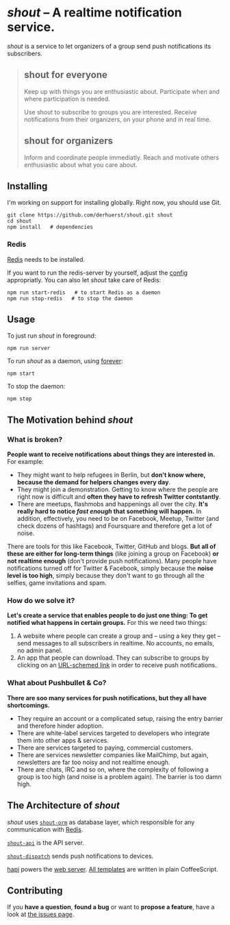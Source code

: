 # *shout* – A realtime notification service.

*shout* is a service to let organizers of a group send push notifications its subscribers.

> ## shout for everyone
>
> Keep up with things you are enthusiastic about. Participate when and where participation is needed.
>
> Use shout to subscribe to groups you are interested. Receive notifications from their organizers, on your phone and in real time.
>
> ## shout for organizers
>
> Inform and coordinate people immediatly. Reach and motivate others enthusiastic about what you care about.



## Installing

I'm working on support for installing globally. Right now, you should use Git.

```shell
git clone https://github.com/derhuerst/shout.git shout
cd shout
npm install   # dependencies
```


### Redis

[Redis](http://redis.io/) needs to be installed.

If you want to run the redis-server by yourself, adjust the [config](config) appropriatly. You can also let *shout* take care of Redis:

```shell
npm run start-redis   # to start Redis as a daemon
npm run stop-redis   # to stop the daemon
```



## Usage

To just run *shout* in foreground:

```shell
npm run server
```

To run *shout* as a daemon, using [forever](https://github.com/foreverjs/forever):

```shell
npm start
```

To stop the daemon:

```shell
npm stop
```



## The Motivation behind *shout*


### What is broken?

**People want to receive notifications about things they are interested in.** For example:

- They might want to help refugees in Berlin, but **don't know where, because the demand for helpers changes every day**.
- They might join a demonstration. Getting to know where the people are right now is difficult and **often they have to refresh Twitter contstantly**.
- There are meetups, flashmobs and happenings all over the city. **It's really hard to notice *fast enough* that something will happen.** In addition, effectively, you need to be on Facebook, Meetup, Twitter (and check dozens of hashtags) and Foursquare and therefore get a lot of noise.

There are tools for this like Facebook, Twitter, GitHub and blogs. **But all of these are either for long-term things** (like joining a group on Facebook) **or not realtime enough** (don't provide push notifications). Many people have notifications turned off for Twitter & Facebook, simply because the **noise level is too high**, simply because they don't want to go through all the selfies, game invitations and spam.


### How do we solve it?

**Let's create a service that enables people to do just one thing: To get notified what happens in certain groups.** For this we need two things:

1. A website where people can create a group and – using a key they get – send messages to all subscribers in realtime. No accounts, no emails, no admin panel.
2. An app that people can download. They can subscribe to groups by clicking on an [URL-schemed link](https://developer.apple.com/library/ios/featuredarticles/iPhoneURLScheme_Reference/Introduction/Introduction.html#//apple_ref/doc/uid/TP40007899) in order to receive push notifications.



### What about Pushbullet & Co?

**There are soo many services for push notifications, but they all have shortcomings.**

- They require an account or a complicated setup, raising the entry barrier and therefore hinder adoption.
- There are white-label services targeted to developers who integrate them into other apps & services.
- There are services targeted to paying, commercial customers.
- There are services newsletter companies like MailChimp, but again, newsletters are far too noisy and not realtime enough.
- There are chats, IRC and so on, where the complexity of following a group is too high (and noise is a problem again). The barrier is too damn high.



## The Architecture of *shout*

*shout* uses [`shout-orm`](https://github.com/derhuerst/shout-orm) as database layer, which responsible for any communication with [Redis](http://redis.io/).

[`shout-api`](https://github.com/derhuerst/shout-api) is the API server.

[`shout-dispatch`](https://github.com/derhuerst/shout-dispatch) sends push notifications to devices.

[hapi](http://hapijs.com/) powers the [web server](src/Server.coffee). [All templates](templates) are written in plain CoffeeScript.



## Contributing

If you **have a question**, **found a bug** or want to **propose a feature**, have a look at [the issues page](https://github.com/derhuerst/shout/issues).
